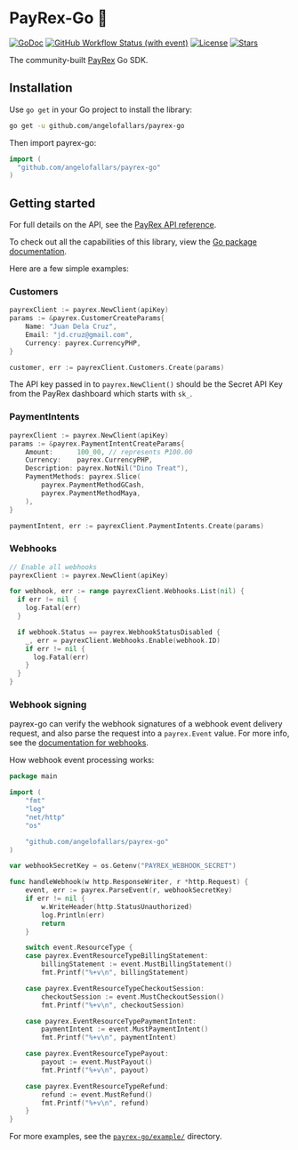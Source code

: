 # PayRex-Go 🦖

[![GoDoc](https://pkg.go.dev/badge/github.com/angelofallars/payrex-go?status.svg)](https://pkg.go.dev/github.com/angelofallars/payrex-go?tab=doc)
[![GitHub Workflow Status (with event)](https://img.shields.io/github/actions/workflow/status/angelofallars/payrex-go/go.yml?cacheSeconds=30)](https://github.com/angelofallars/payrex-go/actions)
[![License](https://img.shields.io/github/license/angelofallars/payrex-go)](./LICENSE)
[![Stars](https://img.shields.io/github/stars/angelofallars/payrex-go)](https://github.com/angelofallars/payrex-go/stargazers)

The community-built [PayRex](https://www.payrexhq.com) Go SDK.

## Installation

Use `go get` in your Go project to install the library:

```sh
go get -u github.com/angelofallars/payrex-go
```

Then import payrex-go:

```go
import (
  "github.com/angelofallars/payrex-go"
)
```

## Getting started

For full details on the API, see the [PayRex API reference](https://docs.payrexhq.com/docs/api/core_resources).

To check out all the capabilities of this library, view the [Go package documentation](https://pkg.go.dev/github.com/angelofallars/payrex-go).

Here are a few simple examples:

### Customers

```go
payrexClient := payrex.NewClient(apiKey)
params := &payrex.CustomerCreateParams{
	Name: "Juan Dela Cruz",
	Email: "jd.cruz@gmail.com",
	Currency: payrex.CurrencyPHP,
}

customer, err := payrexClient.Customers.Create(params)
```

The API key passed in to `payrex.NewClient()` should be the Secret API Key from the PayRex dashboard which starts with `sk_`.

### PaymentIntents

```go
payrexClient := payrex.NewClient(apiKey)
params := &payrex.PaymentIntentCreateParams{
	Amount:      100_00, // represents ₱100.00
	Currency:    payrex.CurrencyPHP,
	Description: payrex.NotNil("Dino Treat"),
	PaymentMethods: payrex.Slice(
		payrex.PaymentMethodGCash,
		payrex.PaymentMethodMaya,
	),
}

paymentIntent, err := payrexClient.PaymentIntents.Create(params)
```

### Webhooks

```go
// Enable all webhooks
payrexClient := payrex.NewClient(apiKey)

for webhook, err := range payrexClient.Webhooks.List(nil) {
  if err != nil {
    log.Fatal(err)
  }

  if webhook.Status == payrex.WebhookStatusDisabled {
    _, err = payrexClient.Webhooks.Enable(webhook.ID)
    if err != nil {
      log.Fatal(err)
    }
  }
}
```

### Webhook signing

payrex-go can verify the webhook signatures of a webhook event delivery request, and also parse the request into a `payrex.Event` value. For more info, see the [documentation for webhooks](https://docs.payrexhq.com/docs/guide/developer_handbook/webhooks).

How webhook event processing works:

```go
package main

import (
	"fmt"
	"log"
	"net/http"
	"os"

	"github.com/angelofallars/payrex-go"
)

var webhookSecretKey = os.Getenv("PAYREX_WEBHOOK_SECRET")

func handleWebhook(w http.ResponseWriter, r *http.Request) {
	event, err := payrex.ParseEvent(r, webhookSecretKey)
	if err != nil {
		w.WriteHeader(http.StatusUnauthorized)
		log.Println(err)
		return
	}

	switch event.ResourceType {
	case payrex.EventResourceTypeBillingStatement:
		billingStatement := event.MustBillingStatement()
		fmt.Printf("%+v\n", billingStatement)

	case payrex.EventResourceTypeCheckoutSession:
		checkoutSession := event.MustCheckoutSession()
		fmt.Printf("%+v\n", checkoutSession)

	case payrex.EventResourceTypePaymentIntent:
		paymentIntent := event.MustPaymentIntent()
		fmt.Printf("%+v\n", paymentIntent)

	case payrex.EventResourceTypePayout:
		payout := event.MustPayout()
		fmt.Printf("%+v\n", payout)

	case payrex.EventResourceTypeRefund:
		refund := event.MustRefund()
		fmt.Printf("%+v\n", refund)
	}
}
```

For more examples, see the [`payrex-go/example/`](https://github.com/angelofallars/payrex-go/tree/main/example) directory.
